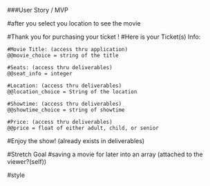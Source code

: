 ###User Story / MVP

#after you select you location to see the movie

#Thank you for purchasing your ticket !
#Here is your Ticket(s) Info:

    #Movie Title: (access thru application)
    @@movie_choice = string of the title 

    #Seats: (access thru deliverables)
    @@seat_info = integer

    #Location: (access thru deliverables)
    @@location_choice = String of the location

    #Showtime: (access thru deliverables)
    @@showtime_choice = string of showtime

    #Price: (access thru deliverables)
    @@price = float of either adult, child, or senior
    
#Enjoy the show! (already exists in deliverables)

#Stretch Goal 
#saving a movie for later into an array (attached to the viewer?(self))


#style 
